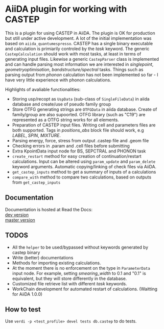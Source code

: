 AiiDA plugin for working with CASTEP
====================================

This is a  plugin for using CASTEP in AiiDA.
The plugin is OK for production but still under active development.
A lot of the initial implementation was based on `aiida_quantumespresso`.
CASTEP has a single binary executable and calculation is primiarily controled by the *task* keyword.
The generic `CastepCalculation` should work with most tasks, at least in terms of generating input files.
Likewise a generic `CastepParser` class is implemented and can handle parsing most information we are interested in *singlepoint*, *geometryoptimisation*, *bandstructure/spectral* tasks.
Things such as parsing output from *phonon* calculation has not been implemented so far - I have very little experience with phonon calculations.

Highlights of avaliable functionalities:
* Storing usp/recopt as `UspData` (sub-class of `SingleFileData`) in aiida database and create/use of pseudo family group
* Store OTFG generating strings are `OTFGData` in aiida database. Create of family/group are also supoorted. OTFG library (such as "C19") are represented as a OTFG string works for all elements.
* Preparation of CASTEP input files. Writing cell and parameters files are both supported. Tags in *positions_abs* block file should work, e.g *LABEL*, *SPIN*, *MIXTURE*.
* Parsing energy, force, stress from output .castep file and .geom file
* Checking errors in .param and .cell files before submitting
* Extra KpointData input node for BS, SEPCTRAL and PHONON task
* `create_restart` method for easy creation of continuation/restart calculations. Input can be altered using `param_update` and `param_delete` keyword arguments. Automatic copying/linking of check files via AiiDA.
* `get_castep_inputs` method to get a summary of inputs of a calculations
* `compare_with` method to compare two calculations, based on outputs from `get_castep_inputs`

Documentation
-------------

Documentation is hosted at Read the Docs:  
[dev version](https://aiida-castep.readthedocs.io/en/dev/)  
[master version](https://aiida-castep.readthedocs.io/en/master/)

TODOS
-----

* All the `helper` to be used/bypassed  without keywords generated by castep binary
* Write (better) documentations
* Methods for importing existing calculations. 
* At the moment there is no enforcement on the type in `ParameterData` input node. For example, setting *smearing_width* to 0.1 and "0.1" is equivalent, but they will store differently in the database.
* Customized file retrieve list with different *task* keywords.
* WorkChain development for automated restart of calculations. (Waitting for AiiDA 1.0.0)

How to test
-----------

Use `verdi -p <test_profile> devel tests db.castep` to do tests.
